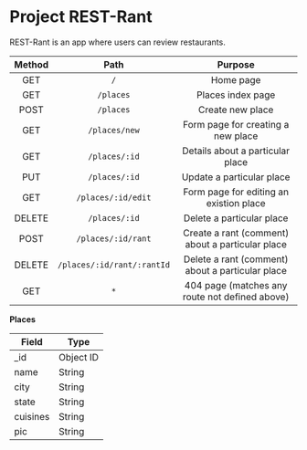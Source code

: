 # Project REST-Rant

REST-Rant is an app where users can review restaurants.

| Method     | Path                       | Purpose                                          |
| :---------:| :-------------------------:| :-----------------------------------------------:|
| GET        | `/`                        | Home page                                        |
| GET        | `/places`                  | Places index page                                |
| POST       | `/places`                  | Create new place                                 |
| GET        | `/places/new`              | Form page for creating a new place               |
| GET        | `/places/:id`              | Details about a particular place                 |
| PUT        | `/places/:id`              | Update a particular place                        |
| GET        | `/places/:id/edit`         | Form page for editing an existion place          |
| DELETE     | `/places/:id`              | Delete a particular place                        |
| POST       | `/places/:id/rant`         | Create a rant (comment) about a particular place |
| DELETE     | `/places/:id/rant/:rantId` | Delete a rant (comment) about a particular place |
| GET        | `*`                        | 404 page (matches any route not defined above)   |



**Places** 

| Field    | Type      |
| ---------| --------- |
| _id      | Object ID |
| name     | String    |
| city     | String    |
| state    | String    |
| cuisines | String    |
| pic      | String    |

